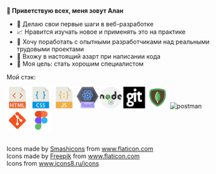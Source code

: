 **👋 Приветствую всех, меня зовут Алан**

- :hatching_chick: Делаю свои первые шаги в веб-разработке
- :chart_with_upwards_trend: Нравится изучать новое и применять это на практике
- :muscle: Хочу поработать с опытными разработчиками над реальными трудовыми проектами
- :syringe: Вхожу в настоящий азарт при написании кода
- :dart: Моя цель: стать хорошим специалистом

Мой стэк:

<img src="./html.png" alt="html" width="50" height="50"/> <img src="./css(1).png" alt="css" width="50" height="50"/> <img src="./javascript.png" alt="javascript" width="50" height="50"/> <img src="./react.png" alt="react" width="50" height="50"/> <img src="./nodejs.png" alt="nodejs" width="50" height="50"/> <img src="./git-logo.png" alt="git" width="50" height="50"/> <img src="./icons8-mongodb-50.png" alt="mongodb"> <img src="./icons8-postman-50" alt="postman"/> <img src="./icons8-git-50.png" alt="git"/> <img src="./icons8-figma-50.png" alt="figma"/>

##

<div>Icons made by <a href="https://www.flaticon.com/authors/smashicons" title="Smashicons">Smashicons</a> from <a href="https://www.flaticon.com/" title="Flaticon">www.flaticon.com</a></div>

<div>Icons made by <a href="https://www.freepik.com" title="Freepik">Freepik</a> from <a href="https://www.flaticon.com/" title="Flaticon">www.flaticon.com</a></div>

<div>Icons from <a href="https://icons8.ru/" title="Icons8">www.icons8.ru/icons</a></div>

<!---
alanpain08/alanpain08 is a ✨ special ✨ repository because its `README.md` (this file) appears on your GitHub profile.
You can click the Preview link to take a look at your changes.
--->
